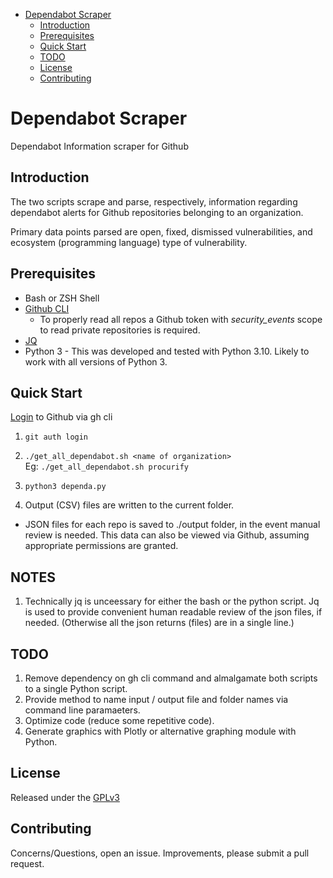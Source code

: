 - [Dependabot Scraper](#dependabot-scraper)
  * [Introduction](#introduction)
  * [Prerequisites](#prerequisites)
  * [Quick Start](#quick-start)
  * [TODO](#todo)
  * [License](#license)
  * [Contributing](#contributing)

# Dependabot Scraper
Dependabot Information scraper for Github


## Introduction

The two scripts scrape and parse, respectively, information regarding 
dependabot alerts for Github repositories belonging to an organization.

Primary data points parsed are open, fixed, dismissed vulnerabilities, and
ecosystem (programming language) type of vulnerability.


## Prerequisites

* Bash or ZSH Shell
* [Github CLI](https://cli.github.com/manual/installation)
  * To properly read all repos a Github token with _security_events_ scope to
read private repositories is required.
* [JQ](https://stedolan.github.io/jq/download/)
* Python 3 - This was developed and tested with Python 3.10.  Likely to work with
all versions of Python 3.


## Quick Start

[Login](https://cli.github.com/manual/gh_auth_login) to Github via gh cli

1. ```git auth login```

2. ```./get_all_dependabot.sh <name of organization>```\
  Eg: ```./get_all_dependabot.sh procurify```

3. ```python3 dependa.py```

4. Output (CSV) files are written to the current folder.
  * JSON files for each repo is saved to ./output folder, in the event manual
review is needed.  This data can also be viewed via Github, assuming
appropriate permissions are granted.


## NOTES

1. Technically jq is unceessary for either the bash or the python script.
Jq is used to provide convenient human readable review of the json files, if 
needed.  (Otherwise all the json returns (files) are in a single line.)


## TODO

1. Remove dependency on gh cli command and almalgamate both scripts to
a single Python script.
2. Provide method to name input / output file and folder names via command line
   paramaeters.
3. Optimize code (reduce some repetitive code).
4. Generate graphics with Plotly or alternative graphing module with Python.


## License

Released under the [GPLv3](https://www.gnu.org/licenses/gpl-3.0.en.html)


## Contributing

Concerns/Questions, open an issue.  Improvements, please submit a pull request.
